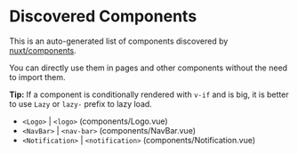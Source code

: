 # Discovered Components

This is an auto-generated list of components discovered by [nuxt/components](https://github.com/nuxt/components).

You can directly use them in pages and other components without the need to import them.

**Tip:** If a component is conditionally rendered with `v-if` and is big, it is better to use `Lazy` or `lazy-` prefix to lazy load.

- `<Logo>` | `<logo>` (components/Logo.vue)
- `<NavBar>` | `<nav-bar>` (components/NavBar.vue)
- `<Notification>` | `<notification>` (components/Notification.vue)
